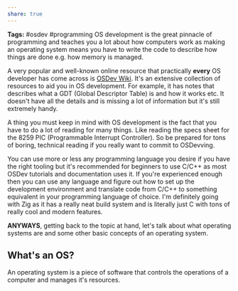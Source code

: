 ```yaml
---
share: true
---
```

**Tags:** #osdev #programming
OS development is the great pinnacle of programming and teaches you a lot about how computers work as making an operating system means you have to write the code to describe how things are done e.g. how memory is managed.

A very popular and well-known online resource that practically **every** OS developer has come across is [OSDev Wiki](Https://wiki.osdev.org/). It's an extensive collection of resources to aid you in OS development. For example, it has notes that describes what a GDT (Global Descriptor Table) is and how it works etc. It doesn't have all the details and is missing a lot of information but it's still extremely handy.

A thing you must keep in mind with OS development is the fact that you have to do a lot of reading for many things. Like reading the specs sheet for the 8259 PIC (Programmable Interrupt Controller). So be prepared for tons of boring, technical reading if you really want to commit to OSDevving.

You can use more or less any programming language you desire if you have the right tooling but it's recommended for beginners to use C/C++ as most OSDev tutorials and documentation uses it. If you're experienced enough then you can use any language and figure out how to set up the development environment and translate code from C/C++ to something equivalent in your programming language of choice. I'm definitely going with Zig as it has a really neat build system and is literally just C with tons of really cool and modern features.

**ANYWAYS**, getting back to the topic at hand, let's talk about what operating systems are and some other basic concepts of an operating system.
## What's an OS?
An operating system is a piece of software that controls the operations of a computer and manages it's resources.